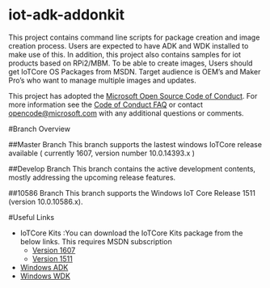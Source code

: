 # iot-adk-addonkit
This project contains command line scripts for package creation and image creation process. Users are expected to have ADK and WDK installed to make use of this. In addition, this project also contains samples for iot products based on RPi2/MBM. To be able to create images, Users should get IoTCore OS Packages from MSDN. Target audience is OEM’s and Maker Pro’s who want to manage multiple images and updates.

This project has adopted the [Microsoft Open Source Code of Conduct](http://microsoft.github.io/codeofconduct). For more information see the [Code of Conduct FAQ](http://microsoft.github.io/codeofconduct/faq.md) or contact [opencode@microsoft.com](mailto:opencode@microsoft.com) with any additional questions or comments.

#Branch Overview

##Master Branch
This branch supports the lastest windows IoTCore release available ( currently 1607, version number 10.0.14393.x )

##Develop Branch
This branch contains the active development contents, mostly addressing the upcoming release features. 

##10586 Branch
This branch supports the Windows IoT Core Release 1511 (version 10.0.10586.x).

#Useful Links

* IoTCore Kits :You can download the IoTCore Kits package from the below links. This requires MSDN subscription
	* [Version 1607](https://msdn.microsoft.com/en-us/subscriptions/downloads/default.aspx#FileId=70177)
	* [Version 1511](https://msdn.microsoft.com/en-us/subscriptions/downloads/default.aspx#FileId=67415)
* [Windows ADK](http://go.microsoft.com/fwlink/?LinkId=526803)
* [Windows WDK](http://developer.microsoft.com/windows/hardware/windows-driver-kit)
